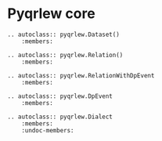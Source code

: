 
# Pyqrlew core

```{eval-rst}
.. autoclass:: pyqrlew.Dataset()
    :members:
```

```{eval-rst}
.. autoclass:: pyqrlew.Relation()
    :members:
```

```{eval-rst}
.. autoclass:: pyqrlew.RelationWithDpEvent
    :members:
```

```{eval-rst}
.. autoclass:: pyqrlew.DpEvent
    :members:
```

```{eval-rst}
.. autoclass:: pyqrlew.Dialect
    :members:
    :undoc-members:
```

